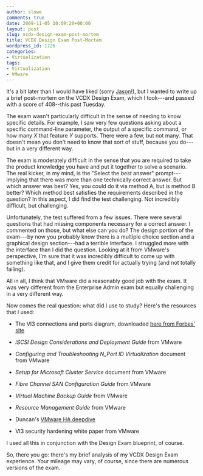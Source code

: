 ```yaml
---
author: slowe
comments: true
date: 2009-11-05 10:09:20+00:00
layout: post
slug: vcdx-design-exam-post-mortem
title: VCDX Design Exam Post-Mortem
wordpress_id: 1726
categories:
- Virtualization
tags:
- Virtualization
- VMware
---
```


It's a bit later than I would have liked (sorry [Jason](http://www.boche.net/blog/)!), but I wanted to write up a brief post-mortem on the VCDX Design Exam, which I took---and passed with a score of 408--this past Tuesday.

The exam wasn't particularly difficult in the sense of needing to know specific details. For example, I saw very few questions asking about a specific command-line parameter, the output of a specific command, or how many _X_ that feature _Y_ supports. There were a few, but not many. That doesn't mean you don't need to know that sort of stuff, because you do---but in a very different way.

The exam is moderately difficult in the sense that you are required to take the product knowledge you have and put it together to solve a scenario. The real kicker, in my mind, is the "Select the _best_ answer" prompt---implying that there was more than one technically correct answer. But which answer was best? Yes, you could do it via method A, but is method B better? Which method best satisfies the requirements described in the question? In this aspect, I did find the test challenging. Not incredibly difficult, but challenging.

Unfortunately, the test suffered from a few issues. There were several questions that had missing components necessary for a correct answer. I commented on those, but what else can you do? The design portion of the exam---by now you probably know there is a multiple choice section and a graphical design section---had a terrible interface. I struggled more with the interface than I did the question. Looking at it from VMware's perspective, I'm sure that it was incredibly difficult to come up with something like that, and I give them credit for actually trying (and not totally failing).

All in all, I think that VMware did a reasonably good job with the exam. It was very different from the Enterprise Admin exam but equally challenging in a very different way.

Now comes the real question: what did I use to study? Here's the resources that I used:

* The VI3 connections and ports diagram, downloaded [here from Forbes' site](http://www.vreference.com/2009/09/22/firewall-diagram-updated-to-version-3/)

* _iSCSI Design Considerations and Deployment Guide_ from VMware

* _Configuring and Troubleshooting N\_Port ID Virtualization_ document from VMware

* _Setup for Microsoft Cluster Service_ document from VMware

* _Fibre Channel SAN Configuration Guide_ from VMware

* _Virtual Machine Backup Guide_ from VMware

* _Resource Management Guide_ from VMware

* Duncan's [VMware HA deepdive](http://www.yellow-bricks.com/vmware-high-availability-deepdiv/)

* VI3 security hardening white paper from VMware

I used all this in conjunction with the Design Exam blueprint, of course.

So, there you go: there's my brief analysis of my VCDX Design Exam experience. Your mileage may vary, of course, since there are numerous versions of the exam.
